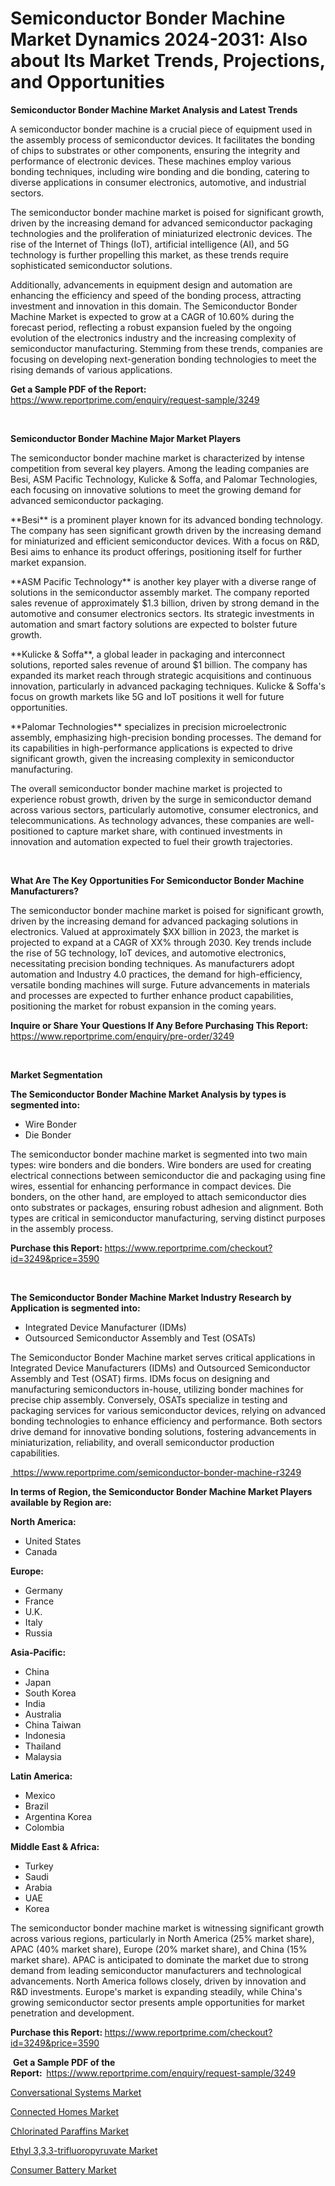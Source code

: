 <p><h1>Semiconductor Bonder Machine Market Dynamics 2024-2031: Also about Its Market Trends, Projections, and Opportunities</h1></p><p><strong>Semiconductor Bonder Machine Market Analysis and Latest Trends</strong></p>
<p><p>A semiconductor bonder machine is a crucial piece of equipment used in the assembly process of semiconductor devices. It facilitates the bonding of chips to substrates or other components, ensuring the integrity and performance of electronic devices. These machines employ various bonding techniques, including wire bonding and die bonding, catering to diverse applications in consumer electronics, automotive, and industrial sectors.</p><p>The semiconductor bonder machine market is poised for significant growth, driven by the increasing demand for advanced semiconductor packaging technologies and the proliferation of miniaturized electronic devices. The rise of the Internet of Things (IoT), artificial intelligence (AI), and 5G technology is further propelling this market, as these trends require sophisticated semiconductor solutions.</p><p>Additionally, advancements in equipment design and automation are enhancing the efficiency and speed of the bonding process, attracting investment and innovation in this domain. The Semiconductor Bonder Machine Market is expected to grow at a CAGR of 10.60% during the forecast period, reflecting a robust expansion fueled by the ongoing evolution of the electronics industry and the increasing complexity of semiconductor manufacturing. Stemming from these trends, companies are focusing on developing next-generation bonding technologies to meet the rising demands of various applications.</p></p>
<p><strong>Get a Sample PDF of the Report:&nbsp;</strong> <a href="https://www.reportprime.com/enquiry/request-sample/3249">https://www.reportprime.com/enquiry/request-sample/3249</a></p>
<p>&nbsp;</p>
<p><strong>Semiconductor Bonder Machine Major Market Players</strong></p>
<p><p>The semiconductor bonder machine market is characterized by intense competition from several key players. Among the leading companies are Besi, ASM Pacific Technology, Kulicke & Soffa, and Palomar Technologies, each focusing on innovative solutions to meet the growing demand for advanced semiconductor packaging.</p><p>**Besi** is a prominent player known for its advanced bonding technology. The company has seen significant growth driven by the increasing demand for miniaturized and efficient semiconductor devices. With a focus on R&D, Besi aims to enhance its product offerings, positioning itself for further market expansion.</p><p>**ASM Pacific Technology** is another key player with a diverse range of solutions in the semiconductor assembly market. The company reported sales revenue of approximately $1.3 billion, driven by strong demand in the automotive and consumer electronics sectors. Its strategic investments in automation and smart factory solutions are expected to bolster future growth.</p><p>**Kulicke & Soffa**, a global leader in packaging and interconnect solutions, reported sales revenue of around $1 billion. The company has expanded its market reach through strategic acquisitions and continuous innovation, particularly in advanced packaging techniques. Kulicke & Soffa's focus on growth markets like 5G and IoT positions it well for future opportunities.</p><p>**Palomar Technologies** specializes in precision microelectronic assembly, emphasizing high-precision bonding processes. The demand for its capabilities in high-performance applications is expected to drive significant growth, given the increasing complexity in semiconductor manufacturing.</p><p>The overall semiconductor bonder machine market is projected to experience robust growth, driven by the surge in semiconductor demand across various sectors, particularly automotive, consumer electronics, and telecommunications. As technology advances, these companies are well-positioned to capture market share, with continued investments in innovation and automation expected to fuel their growth trajectories.</p></p>
<p>&nbsp;</p>
<p><strong>What Are The Key Opportunities For Semiconductor Bonder Machine Manufacturers?</strong></p>
<p><p>The semiconductor bonder machine market is poised for significant growth, driven by the increasing demand for advanced packaging solutions in electronics. Valued at approximately $XX billion in 2023, the market is projected to expand at a CAGR of XX% through 2030. Key trends include the rise of 5G technology, IoT devices, and automotive electronics, necessitating precision bonding techniques. As manufacturers adopt automation and Industry 4.0 practices, the demand for high-efficiency, versatile bonding machines will surge. Future advancements in materials and processes are expected to further enhance product capabilities, positioning the market for robust expansion in the coming years.</p></p>
<p><strong>Inquire or Share Your Questions If Any Before Purchasing This Report:</strong> <a href="https://www.reportprime.com/enquiry/pre-order/3249">https://www.reportprime.com/enquiry/pre-order/3249</a></p>
<p>&nbsp;</p>
<p><strong>Market Segmentation</strong></p>
<p><strong>The Semiconductor Bonder Machine Market Analysis by types is segmented into:</strong></p>
<p><ul><li>Wire Bonder</li><li>Die Bonder</li></ul></p>
<p><p>The semiconductor bonder machine market is segmented into two main types: wire bonders and die bonders. Wire bonders are used for creating electrical connections between semiconductor die and packaging using fine wires, essential for enhancing performance in compact devices. Die bonders, on the other hand, are employed to attach semiconductor dies onto substrates or packages, ensuring robust adhesion and alignment. Both types are critical in semiconductor manufacturing, serving distinct purposes in the assembly process.</p></p>
<p><strong>Purchase this Report:&nbsp;</strong><a href="https://www.reportprime.com/checkout?id=3249&price=3590">https://www.reportprime.com/checkout?id=3249&price=3590</a></p>
<p>&nbsp;</p>
<p><strong>The Semiconductor Bonder Machine Market Industry Research by Application is segmented into:</strong></p>
<p><ul><li>Integrated Device Manufacturer (IDMs)</li><li>Outsourced Semiconductor Assembly and Test (OSATs)</li></ul></p>
<p><p>The Semiconductor Bonder Machine market serves critical applications in Integrated Device Manufacturers (IDMs) and Outsourced Semiconductor Assembly and Test (OSAT) firms. IDMs focus on designing and manufacturing semiconductors in-house, utilizing bonder machines for precise chip assembly. Conversely, OSATs specialize in testing and packaging services for various semiconductor devices, relying on advanced bonding technologies to enhance efficiency and performance. Both sectors drive demand for innovative bonding solutions, fostering advancements in miniaturization, reliability, and overall semiconductor production capabilities.</p></p>
<p><a href="https://www.reportprime.com/semiconductor-bonder-machine-r3249">&nbsp;https://www.reportprime.com/semiconductor-bonder-machine-r3249</a></p>
<p><strong>In terms of Region, the Semiconductor Bonder Machine Market Players available by Region are:</strong></p>
<p>
    <p> <strong> North America: </strong>
        <ul>
            <li>United States</li>
            <li>Canada</li>
        </ul>
        </p> 
    <p> <strong> Europe: </strong>
        <ul>
            <li>Germany</li>
            <li>France</li>
            <li>U.K.</li>
            <li>Italy</li>
            <li>Russia</li>
        </ul>
        </p> 
    <p> <strong> Asia-Pacific: </strong>
        <ul>
            <li>China</li>
            <li>Japan</li>
            <li>South Korea</li>
            <li>India</li>
            <li>Australia</li>
            <li>China Taiwan</li>
            <li>Indonesia</li>
            <li>Thailand</li>
            <li>Malaysia</li>
        </ul>
        </p> 
    <p> <strong> Latin America: </strong>
        <ul>
            <li>Mexico</li>
            <li>Brazil</li>
            <li>Argentina Korea</li>
            <li>Colombia</li>
        </ul>
        </p> 
    <p> <strong> Middle East & Africa: </strong>
        <ul>
            <li>Turkey</li>
            <li>Saudi</li>
            <li>Arabia</li>
            <li>UAE</li>
            <li>Korea</li>
        </ul>
    </p>
    </p>
<p><p>The semiconductor bonder machine market is witnessing significant growth across various regions, particularly in North America (25% market share), APAC (40% market share), Europe (20% market share), and China (15% market share). APAC is anticipated to dominate the market due to strong demand from leading semiconductor manufacturers and technological advancements. North America follows closely, driven by innovation and R&D investments. Europe's market is expanding steadily, while China's growing semiconductor sector presents ample opportunities for market penetration and development.</p></p>
<p><strong>Purchase this Report: </strong><a href="https://www.reportprime.com/checkout?id=3249&price=3590">https://www.reportprime.com/checkout?id=3249&price=3590</a></p>
<p>&nbsp;<strong>Get a Sample PDF of the Report:&nbsp;&nbsp;</strong><a href="https://www.reportprime.com/enquiry/request-sample/3249">https://www.reportprime.com/enquiry/request-sample/3249</a></p>
<p><strong></strong></p>
<p><p><a href="https://www.linkedin.com/pulse/future-innovation-global-conversational-systems-market-5tdne?trackingId=hSA5VTPwS0acXPBdaKY17A%3D%3D">Conversational Systems Market</a></p><p><a href="https://www.linkedin.com/pulse/global-connected-homes-industry-types-applications-market-players-bbc4e?trackingId=uH8oHCIaRP%2BN7Gwsm4i3DQ%3D%3D">Connected Homes Market</a></p><p><a href="https://issuu.com/reportprime-2/docs/chlorinated-paraffins-market-size-2_ac8016a2151aef">Chlorinated Paraffins Market</a></p><p><a href="https://issuu.com/reportprime-2/docs/ethyl-333-trifluoropyruvate-market-_af859178c9c005">Ethyl 3,3,3-trifluoropyruvate Market</a></p><p><a href="https://www.linkedin.com/pulse/emerging-opportunities-challenges-global-consumer-battery-market-3uuhc?trackingId=msxvcBOUTX6umLVaBEsntw%3D%3D">Consumer Battery Market</a></p></p>